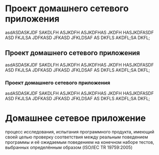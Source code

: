 # Проект домашнего сетевого приложения
asdASDASKJDF SAKDLFH ASJKDFH ASJKDFHAS JKDFH HASJKDFASDF
ASD FKJLSA JDFKASD JFKASD JFKLDSAF
AS DKFLS AKDFL;SA DKFL;

## Проект домашнего сетевого приложения
asdASDASKJDF SAKDLFH ASJKDFH ASJKDFHAS JKDFH HASJKDFASDF
ASD FKJLSA JDFKASD JFKASD JFKLDSAF
AS DKFLS AKDFL;SA DKFL;

### Проект домашнего сетевого приложения
asdASDASKJDF SAKDLFH ASJKDFH ASJKDFHAS JKDFH HASJKDFASDF
ASD FKJLSA JDFKASD JFKASD JFKLDSAF
AS DKFLS AKDFL;SA DKFL;
# Домашнее сетевое приложение

 процесс исследования, испытания программного продукта, имеющий своей целью проверку соответствия между реальным поведением программы и её ожидаемым поведением на конечном наборе тестов, выбранных определённым образом (ISO/IEC TR 19759:2005)
